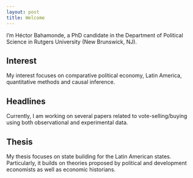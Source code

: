 ```yaml
---
layout: post
title: Welcome
---
```


I’m Héctor Bahamonde, a PhD candidate in the Department of Political Science in Rutgers University (New Brunswick, NJ). 

## Interest

My interest focuses on comparative political economy, Latin America, quantitative methods and causal inference.

## Headlines

Currently, I am working on several papers related to vote-selling/buying using both observational and experimental data. 

## Thesis

My thesis focuses on state building for the Latin American states. Particularly, it builds on theories proposed by political and development economists as well as economic historians.